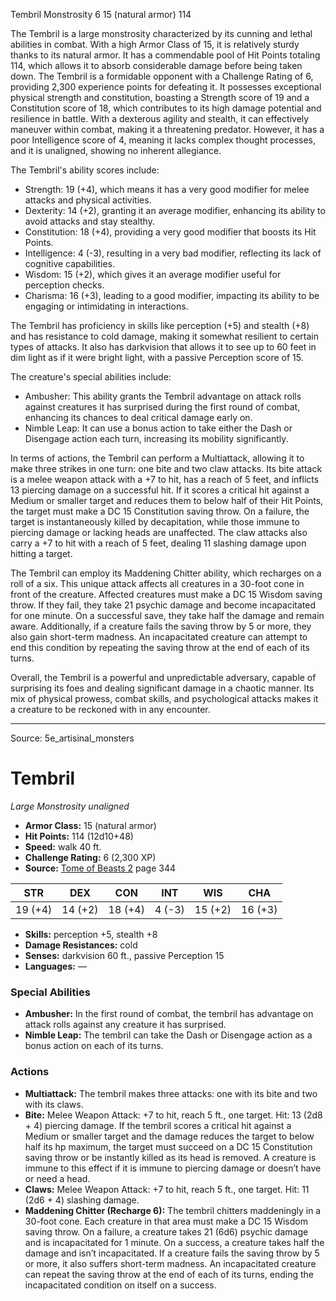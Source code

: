 <MonsterName/>Tembril</MonsterName>
<CreatureType/>Monstrosity</CreatureType>
<CR/>6</CR>
<AC/>15 (natural armor)</AC>
<HP/>114</HP>
<summary>The Tembril is a large monstrosity characterized by its cunning and lethal abilities in combat. With a high Armor Class of 15, it is relatively sturdy thanks to its natural armor. It has a commendable pool of Hit Points totaling 114, which allows it to absorb considerable damage before being taken down. The Tembril is a formidable opponent with a Challenge Rating of 6, providing 2,300 experience points for defeating it. It possesses exceptional physical strength and constitution, boasting a Strength score of 19 and a Constitution score of 18, which contributes to its high damage potential and resilience in battle. With a dexterous agility and stealth, it can effectively maneuver within combat, making it a threatening predator. However, it has a poor Intelligence score of 4, meaning it lacks complex thought processes, and it is unaligned, showing no inherent allegiance.</summary>

<detail>

The Tembril's ability scores include: 
- Strength: 19 (+4), which means it has a very good modifier for melee attacks and physical activities.
- Dexterity: 14 (+2), granting it an average modifier, enhancing its ability to avoid attacks and stay stealthy.
- Constitution: 18 (+4), providing a very good modifier that boosts its Hit Points.
- Intelligence: 4 (-3), resulting in a very bad modifier, reflecting its lack of cognitive capabilities.
- Wisdom: 15 (+2), which gives it an average modifier useful for perception checks.
- Charisma: 16 (+3), leading to a good modifier, impacting its ability to be engaging or intimidating in interactions.

The Tembril has proficiency in skills like perception (+5) and stealth (+8) and has resistance to cold damage, making it somewhat resilient to certain types of attacks. It also has darkvision that allows it to see up to 60 feet in dim light as if it were bright light, with a passive Perception score of 15.

The creature's special abilities include:
- Ambusher: This ability grants the Tembril advantage on attack rolls against creatures it has surprised during the first round of combat, enhancing its chances to deal critical damage early on.
- Nimble Leap: It can use a bonus action to take either the Dash or Disengage action each turn, increasing its mobility significantly.

In terms of actions, the Tembril can perform a Multiattack, allowing it to make three strikes in one turn: one bite and two claw attacks. Its bite attack is a melee weapon attack with a +7 to hit, has a reach of 5 feet, and inflicts 13 piercing damage on a successful hit. If it scores a critical hit against a Medium or smaller target and reduces them to below half of their Hit Points, the target must make a DC 15 Constitution saving throw. On a failure, the target is instantaneously killed by decapitation, while those immune to piercing damage or lacking heads are unaffected. The claw attacks also carry a +7 to hit with a reach of 5 feet, dealing 11 slashing damage upon hitting a target.

The Tembril can employ its Maddening Chitter ability, which recharges on a roll of a six. This unique attack affects all creatures in a 30-foot cone in front of the creature. Affected creatures must make a DC 15 Wisdom saving throw. If they fail, they take 21 psychic damage and become incapacitated for one minute. On a successful save, they take half the damage and remain aware. Additionally, if a creature fails the saving throw by 5 or more, they also gain short-term madness. An incapacitated creature can attempt to end this condition by repeating the saving throw at the end of each of its turns.

Overall, the Tembril is a powerful and unpredictable adversary, capable of surprising its foes and dealing significant damage in a chaotic manner. Its mix of physical prowess, combat skills, and psychological attacks makes it a creature to be reckoned with in any encounter.</detail>



---

Source: 5e_artisinal_monsters

# Tembril

*Large* *Monstrosity* *unaligned*

- **Armor Class:** 15 (natural armor)
- **Hit Points:** 114 (12d10+48)
- **Speed:** walk 40 ft.
- **Challenge Rating:** 6 (2,300 XP)
- **Source:** [Tome of Beasts 2](https://koboldpress.com/kpstore/product/tome-of-beasts-2-for-5th-edition) page 344

| STR | DEX | CON | INT | WIS | CHA |
| --- | --- | --- | --- | --- | --- |
| 19 (+4) | 14 (+2) | 18 (+4) | 4 (-3) | 15 (+2) | 16 (+3) |

- **Skills:** perception +5, stealth +8
- **Damage Resistances:** cold
- **Senses:** darkvision 60 ft., passive Perception 15
- **Languages:** —

### Special Abilities

- **Ambusher:** In the first round of combat, the tembril has advantage on attack rolls against any creature it has surprised.
- **Nimble Leap:** The tembril can take the Dash or Disengage action as a bonus action on each of its turns.

### Actions

- **Multiattack:** The tembril makes three attacks: one with its bite and two with its claws.
- **Bite:** Melee Weapon Attack: +7 to hit, reach 5 ft., one target. Hit: 13 (2d8 + 4) piercing damage. If the tembril scores a critical hit against a Medium or smaller target and the damage reduces the target to below half its hp maximum, the target must succeed on a DC 15 Constitution saving throw or be instantly killed as its head is removed. A creature is immune to this effect if it is immune to piercing damage or doesn’t have or need a head.
- **Claws:** Melee Weapon Attack: +7 to hit, reach 5 ft., one target. Hit: 11 (2d6 + 4) slashing damage.
- **Maddening Chitter (Recharge 6):** The tembril chitters maddeningly in a 30-foot cone. Each creature in that area must make a DC 15 Wisdom saving throw. On a failure, a creature takes 21 (6d6) psychic damage and is incapacitated for 1 minute. On a success, a creature takes half the damage and isn’t incapacitated. If a creature fails the saving throw by 5 or more, it also suffers short-term madness. An incapacitated creature can repeat the saving throw at the end of each of its turns, ending the incapacitated condition on itself on a success.




